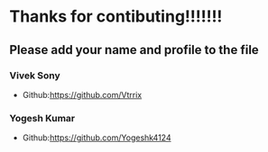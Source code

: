 # Thanks for contibuting!!!!!!!

## Please add your name and profile to the file

### Vivek Sony

- Github:https://github.com/Vtrrix

### Yogesh Kumar

- Github:https://github.com/Yogeshk4124